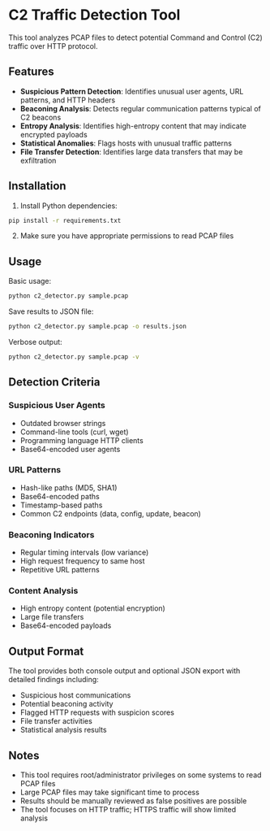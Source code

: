 
# C2 Traffic Detection Tool

This tool analyzes PCAP files to detect potential Command and Control (C2) traffic over HTTP protocol.

## Features

- **Suspicious Pattern Detection**: Identifies unusual user agents, URL patterns, and HTTP headers
- **Beaconing Analysis**: Detects regular communication patterns typical of C2 beacons
- **Entropy Analysis**: Identifies high-entropy content that may indicate encrypted payloads
- **Statistical Anomalies**: Flags hosts with unusual traffic patterns
- **File Transfer Detection**: Identifies large data transfers that may be exfiltration

## Installation

1. Install Python dependencies:
```bash
pip install -r requirements.txt
```

2. Make sure you have appropriate permissions to read PCAP files

## Usage

Basic usage:
```bash
python c2_detector.py sample.pcap
```

Save results to JSON file:
```bash
python c2_detector.py sample.pcap -o results.json
```

Verbose output:
```bash
python c2_detector.py sample.pcap -v
```

## Detection Criteria

### Suspicious User Agents
- Outdated browser strings
- Command-line tools (curl, wget)
- Programming language HTTP clients
- Base64-encoded user agents

### URL Patterns
- Hash-like paths (MD5, SHA1)
- Base64-encoded paths
- Timestamp-based paths
- Common C2 endpoints (data, config, update, beacon)

### Beaconing Indicators
- Regular timing intervals (low variance)
- High request frequency to same host
- Repetitive URL patterns

### Content Analysis
- High entropy content (potential encryption)
- Large file transfers
- Base64-encoded payloads

## Output Format

The tool provides both console output and optional JSON export with detailed findings including:
- Suspicious host communications
- Potential beaconing activity
- Flagged HTTP requests with suspicion scores
- File transfer activities
- Statistical analysis results

## Notes

- This tool requires root/administrator privileges on some systems to read PCAP files
- Large PCAP files may take significant time to process
- Results should be manually reviewed as false positives are possible
- The tool focuses on HTTP traffic; HTTPS traffic will show limited analysis
